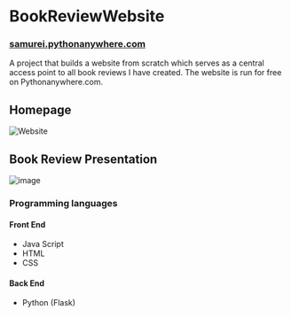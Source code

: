 # BookReviewWebsite
### [samurei.pythonanywhere.com](http://samurei.pythonanywhere.com)
A project that builds a website from scratch which serves as a central access point to all book reviews I have created.
The website is run for free on Pythonanywhere.com.

## Homepage
![Website](https://user-images.githubusercontent.com/63969438/223215219-8257f99e-1233-4d0f-a276-feaaa6a7cf51.PNG)

## Book Review Presentation
![image](https://user-images.githubusercontent.com/63969438/223277956-988f7e32-29aa-43a7-84f9-0ec930328c52.png)

### Programming languages
#### Front End
- Java Script
- HTML
- CSS
#### Back End
- Python (Flask)
